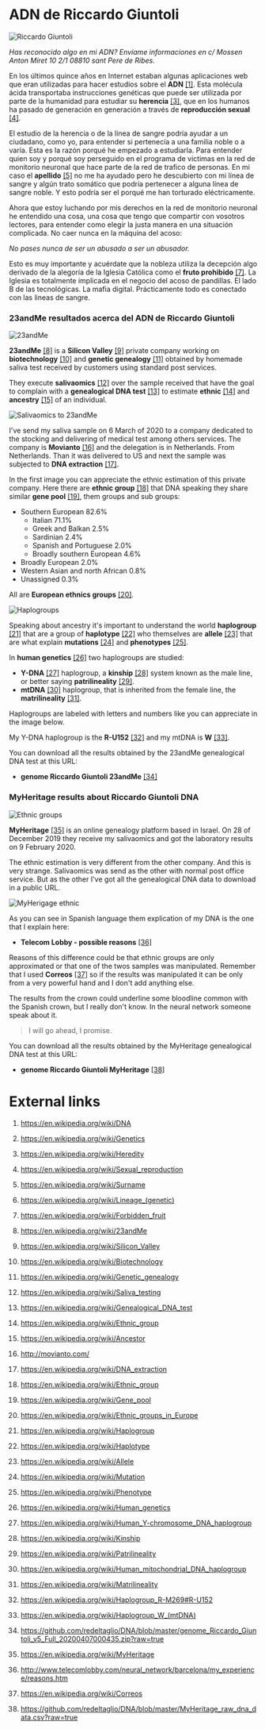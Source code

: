# ADN de Riccardo Giuntoli

![Riccardo Giuntoli](http://telecomlobby.com/Images/92094777_10222816033691977_6240920452722589696_o.jpg)

*Has reconocido algo en mi ADN? Envíame informaciones en c/ Mossen Anton Miret 10 2/1 08810 sant Pere de Ribes.*

En los últimos quince años en Internet estaban algunas aplicaciones web que eran utilizadas para hacer estudios sobre el **ADN** [[1]](https://en.wikipedia.org/wiki/DNA). Esta molécula ácida transportaba instrucciones genéticas que puede ser utilizada por parte de la humanidad para estudiar su **herencia** [[3]](https://en.wikipedia.org/wiki/Heredity), que en los humanos ha pasado de generación en generación a través de  **reproducción sexual** [[4]](https://en.wikipedia.org/wiki/Sexual_reproduction).

El estudio de la herencia o de la línea de sangre podría ayudar a un ciudadano, como yo, para entender si pertenecía a una familia noble o a varía. Esta es la razón porqué he empezado a estudiarla. Para entender quien soy y porqué soy perseguido en el programa de victimas en la red de monitorio neuronal que hace parte de la red de trafico de personas.  En mi caso el **apellido** [[5]](https://en.wikipedia.org/wiki/Surname) no me ha ayudado pero he descubierto con mi línea de sangre y algún trato somático que podría pertenecer a alguna línea de sangre noble. Y esto podría ser el porqué me han torturado eléctricamente. 

Ahora que estoy luchando por mis derechos en la red de monitorio neuronal he entendido una cosa, una cosa que tengo que compartir con vosotros lectores, para entender como elegir la justa manera en una situación complicada. No caer nunca en la máquina del acoso:

*No pases nunca de ser un abusado a ser un abusador.*

Esto es muy importante y acuérdate que la nobleza utiliza la decepción algo derivado de la alegoría de la Iglesia Católica como el **fruto prohibido** [[7]](https://en.wikipedia.org/wiki/Forbidden_fruit). La Iglesia es totalmente implicada en el negocio del acoso de pandillas. El lado B de las tecnológicas. La mafia digital. Prácticamente todo es conectado con las lineas de sangre.

### 23andMe resultados acerca del ADN de Riccardo Giuntoli

![23andMe](http://telecomlobby.com/Images/23admMe.png)

**23andMe** [[8]](https://en.wikipedia.org/wiki/23andMe) is a **Silicon Valley** [[9]](https://en.wikipedia.org/wiki/Silicon_Valley) private company working on **biotechnology** [[10]](https://en.wikipedia.org/wiki/Biotechnology) and **genetic genealogy** [[11]](https://en.wikipedia.org/wiki/Genetic_genealogy) obtained by homemade saliva test received by customers using standard post services.

They execute **salivaomics** [[12]](https://en.wikipedia.org/wiki/Saliva_testing) over the sample received that have the goal to complain with a **genealogical DNA test** [[13]](https://en.wikipedia.org/wiki/Genealogical_DNA_test) to estimate **ethnic** [[14]](https://en.wikipedia.org/wiki/Ethnic_group) and **ancestry** [[15]](https://en.wikipedia.org/wiki/Ancestor) of an individual. 

![Salivaomics to 23andMe](http://telecomlobby.com/Images/20200306_095628.jpg)

I've send my saliva sample on 6 March of 2020 to a company dedicated to the stocking and delivering of medical test among others services. The company is **Movianto** [[16]](http://movianto.com/) and the delegation is in Netherlands. From Netherlands. Than it was delivered to US and next the sample was subjected to **DNA extraction** [[17]](https://en.wikipedia.org/wiki/DNA_extraction).  

In the first image you can appreciate the ethnic estimation of this private company. Here there are **ethnic group** [[18]](https://en.wikipedia.org/wiki/Ethnic_group) that DNA speaking they share similar **gene pool** [[19]](https://en.wikipedia.org/wiki/Gene_pool), them groups and sub groups:

- Southern European 82.6%
  - Italian 71.1%
  - Greek and Balkan 2.5%
  - Sardinian 2.4%
  - Spanish and Portuguese 2.0%
  - Broadly southern European 4.6%
- Broadly European 2.0%
- Western Asian and north African 0.8%
- Unassigned 0.3%

All are **European ethnics groups** [[20]](https://en.wikipedia.org/wiki/Ethnic_groups_in_Europe).

![Haplogroups](http://telecomlobby.com/Images/Haplogroups_europe.png)

Speaking about ancestry it's important to understand the world **haplogroup** [[21]](https://en.wikipedia.org/wiki/Haplogroup) that are a group of **haplotype** [[22]](https://en.wikipedia.org/wiki/Haplotype) who themselves are **allele** [[23]](https://en.wikipedia.org/wiki/Allele) that are what explain **mutations** [[24]](https://en.wikipedia.org/wiki/Mutation) and **phenotypes** [[25]](https://en.wikipedia.org/wiki/Phenotype).

In **human genetics** [[26]](https://en.wikipedia.org/wiki/Human_genetics) two haplogroups are studied:

- **Y-DNA** [[27]](https://en.wikipedia.org/wiki/Human_Y-chromosome_DNA_haplogroup) haplogroup, a **kinship** [[28]](https://en.wikipedia.org/wiki/Kinship) system known as the male line, or better saying **patrilineality** [[29]](https://en.wikipedia.org/wiki/Patrilineality). 	
- **mtDNA** [[30]](https://en.wikipedia.org/wiki/Human_mitochondrial_DNA_haplogroup) haplogroup, that is inherited from the female line, the **matrilineality** [[31]](https://en.wikipedia.org/wiki/Matrilineality).

Haplogroups are labeled with letters and numbers like you can appreciate in the image below.

My Y-DNA haplogroup is the **R-U152** [[32]](https://en.wikipedia.org/wiki/Haplogroup_R-M269#R-U152) and my mtDNA is **W** [[33]](https://en.wikipedia.org/wiki/Haplogroup_W_(mtDNA)).

You can download all the results obtained by the 23andMe genealogical DNA test at this URL:

- **genome Riccardo Giuntoli 23andMe** [[34]](https://github.com/redeltaglio/DNA/blob/master/genome_Riccardo_Giuntoli_v5_Full_20200407000435.zip?raw=true)

### MyHeritage results about Riccardo Giuntoli DNA

![Ethnic groups](http://telecomlobby.com/Images/20200427_132224.jpg)

**MyHeritage** [[35]](https://en.wikipedia.org/wiki/MyHeritage) is an online genealogy platform based in Israel. On 28 of December 2019 they receive my salivaomics and got the laboratory results on 9 February 2020.

The ethnic estimation is very different from the other company. And this is very strange. Salivaomics was send as the other with normal post office service. But as the other I've got all the genealogical DNA data to download in a public URL.

![MyHerigage ethnic](http://telecomlobby.com/Images/myheritage-etnics.jpg)

As you can see in Spanish language them explication of my DNA is the one that I explain here:

- **Telecom Lobby - possible reasons** [[36]](http://www.telecomlobby.com/neural_network/barcelona/my_experience/reasons.htm)

Reasons of this difference could be that ethnic groups are only approximated or that one of the twos samples was manipulated. Remember that I used **Correos** [[37]](https://en.wikipedia.org/wiki/Correos) so if the results was manipulated it can be only from a very powerful hand and I don't add anything else.

The results from the crown could underline some bloodline common with the Spanish crown, but I really don't know. In the neural network someone speak about it.

> I will go ahead, I promise.

You can download all the results obtained by the MyHeritage genealogical DNA test at this URL:

- **genome Riccardo Giuntoli MyHeritage** [[38]](https://github.com/redeltaglio/DNA/blob/master/MyHeritage_raw_dna_data.csv?raw=true)

 

# External links

1. https://en.wikipedia.org/wiki/DNA

2. https://en.wikipedia.org/wiki/Genetics

3. https://en.wikipedia.org/wiki/Heredity

4. https://en.wikipedia.org/wiki/Sexual_reproduction

5. https://en.wikipedia.org/wiki/Surname

6. https://en.wikipedia.org/wiki/Lineage_(genetic)

7. https://en.wikipedia.org/wiki/Forbidden_fruit

8. https://en.wikipedia.org/wiki/23andMe

9. https://en.wikipedia.org/wiki/Silicon_Valley

10. https://en.wikipedia.org/wiki/Biotechnology

11. https://en.wikipedia.org/wiki/Genetic_genealogy

12. https://en.wikipedia.org/wiki/Saliva_testing

13. https://en.wikipedia.org/wiki/Genealogical_DNA_test

14. https://en.wikipedia.org/wiki/Ethnic_group

15. https://en.wikipedia.org/wiki/Ancestor

16. http://movianto.com/

17. https://en.wikipedia.org/wiki/DNA_extraction

18. https://en.wikipedia.org/wiki/Ethnic_group

19. https://en.wikipedia.org/wiki/Gene_pool

20. https://en.wikipedia.org/wiki/Ethnic_groups_in_Europe

21. https://en.wikipedia.org/wiki/Haplogroup

22. https://en.wikipedia.org/wiki/Haplotype

23. https://en.wikipedia.org/wiki/Allele

24. https://en.wikipedia.org/wiki/Mutation

25. https://en.wikipedia.org/wiki/Phenotype

26. https://en.wikipedia.org/wiki/Human_genetics

27. https://en.wikipedia.org/wiki/Human_Y-chromosome_DNA_haplogroup

28. https://en.wikipedia.org/wiki/Kinship

29. https://en.wikipedia.org/wiki/Patrilineality

30. https://en.wikipedia.org/wiki/Human_mitochondrial_DNA_haplogroup

31. https://en.wikipedia.org/wiki/Matrilineality

32. https://en.wikipedia.org/wiki/Haplogroup_R-M269#R-U152

33. https://en.wikipedia.org/wiki/Haplogroup_W_(mtDNA)

34. https://github.com/redeltaglio/DNA/blob/master/genome_Riccardo_Giuntoli_v5_Full_20200407000435.zip?raw=true

35. https://en.wikipedia.org/wiki/MyHeritage

36. http://www.telecomlobby.com/neural_network/barcelona/my_experience/reasons.htm

37. https://en.wikipedia.org/wiki/Correos

38. https://github.com/redeltaglio/DNA/blob/master/MyHeritage_raw_dna_data.csv?raw=true

    

    

    